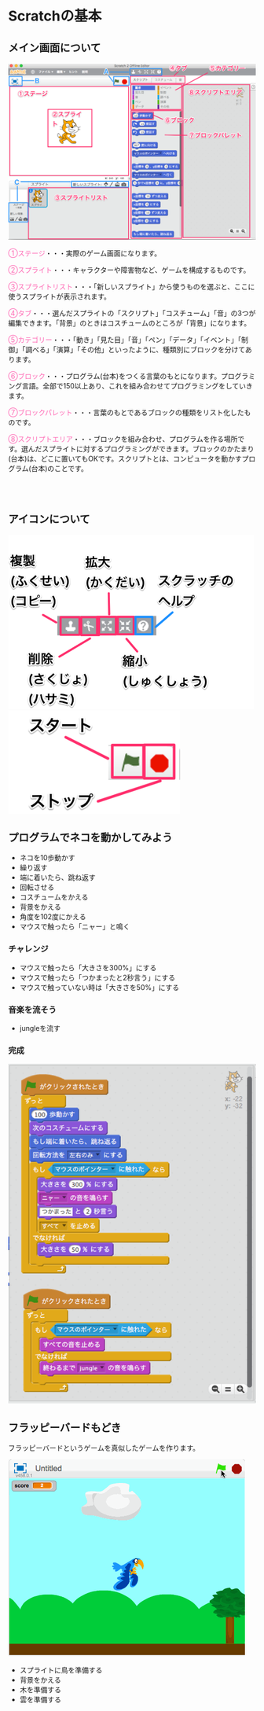 # Scratchの基本

## メイン画面について

<img src="../img/scratch_01.png" width="1000px">

<font color="HotPink">①ステージ</font>・・・実際のゲーム画面になります。

<font color="HotPink">②スプライト</font>・・・キャラクターや障害物など、ゲームを構成するものです。

<font color="HotPink">③スプライトリスト</font>・・・「新しいスプライト」から使うものを選ぶと、ここに使うスプライトが表示されます。

<font color="HotPink">④タブ</font>・・・選んだスプライトの「スクリプト」「コスチューム」「音」の3つが編集できます。「背景」のときはコスチュームのところが「背景」になります。

<font color="HotPink">⑤カテゴリー</font>・・・「動き」「見た目」「音」「ペン」「データ」「イベント」「制御」「調べる」「演算」「その他」といったように、種類別にブロックを分けてあります。

<font color="HotPink">⑥ブロック</font>・・・プログラム(台本)をつくる言葉のもとになります。プログラミング言語。全部で150以上あり、これを組み合わせてプログラミングをしていきます。

<font color="HotPink">⑦ブロックパレット</font>・・・言葉のもとであるブロックの種類をリスト化したものです。

<font color="HotPink">⑧スクリプトエリア</font>・・・ブロックを組み合わせ、プログラムを作る場所です。選んだスプライトに対するプログラミングができます。ブロックのかたまり(台本)は、どこに置いてもOKです。スクリプトとは、コンピュータを動かすプログラム(台本)のことです。

<br>


<!--
<font color="HotPink">⑨バックパック</font>・・・何個ものスプライトに同じ命令をするとき、ここにつくった「台本」を入れておくと、コピーして使うことができます。プログラムの保管場所です。
-->

<br>

## アイコンについて

<img src="../img/scratch_02.png" width="500px">

<img src="../img/scratch_03.png" width="350px">

<br>

## プログラムでネコを動かしてみよう

- ネコを10歩動かす
- 繰り返す
- 端に着いたら、跳ね返す
- 回転させる
- コスチュームをかえる
- 背景をかえる
- 角度を102度にかえる
- マウスで触ったら「ニャー」と鳴く

### チャレンジ

- マウスで触ったら「大きさを300%」にする
- マウスで触ったら「つかまったと2秒言う」にする
- マウスで触っていない時は「大きさを50%」にする


### 音楽を流そう

- jungleを流す

### 完成

<img src="../answer/01_answer.png">

<br>

## フラッピーバードもどき

フラッピーバードというゲームを真似したゲームを作ります。

<img src="../img/bird.gif">

- スプライトに鳥を準備する
- 背景をかえる
- 木を準備する
- 雲を準備する
